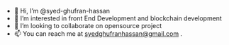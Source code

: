 - 👋 Hi, I’m @syed-ghufran-hassan
- 👀 I’m interested in front End Development and blockchain development
- 💞️ I’m looking to collaborate on opensource project
- 📫 You can reach me at syedghufranhassan@gmail.com
.
<!---
syed-ghufran-hassan/syed-ghufran-hassan is a ✨ special ✨ repository because its `README.md` (this file) appears on your GitHub profile.
You can click the Preview link to take a look at your changes.
--->
